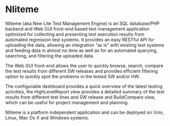 # Nliteme

Nliteme (aka New Lite Test Management Engine) is an SQL database/PHP backend and Web GUI front-end based test management application optimized for collecting and presenting test execution results from automated regression test systems. It provides an easy RESTful API for uploading the data, allowing an integration “as is” with existing test systems and feeding data in almost no time as well as for an automated querying, searching, and filtering the uploaded data.

The Web GUI front-end allows the user to quickly browse, search, compare the test results from different SW releases and provides efficient filtering option to quickly spot the problems in the tested SW and/or HW.

The configurable dashboard provides a quick overview of the latest testing activities, the HighLevelReport view provides a detailed summary of the test results from different test lines and SW release and BuildCompare view, which can be useful for project management and planning.

Nliteme is a platform independent application and can be deployed on Unix, Linux, Mac Os X and Windows systems.


